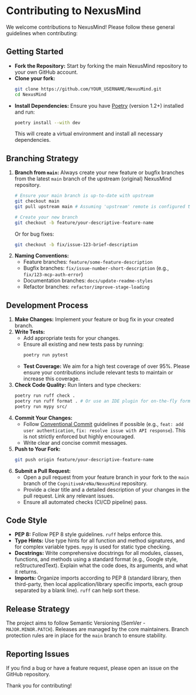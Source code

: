 # Contributing to NexusMind

We welcome contributions to NexusMind! Please follow these general guidelines when contributing:

## Getting Started

*   **Fork the Repository:** Start by forking the main NexusMind repository to your own GitHub account.
*   **Clone your fork:**
    ```bash
    git clone https://github.com/YOUR_USERNAME/NexusMind.git
    cd NexusMind
    ```
*   **Install Dependencies:** Ensure you have [Poetry](https://python-poetry.org/) (version 1.2+) installed and run:
    ```bash
    poetry install --with dev
    ```
    This will create a virtual environment and install all necessary dependencies.

## Branching Strategy

1.  **Branch from `main`:** Always create your new feature or bugfix branches from the latest `main` branch of the upstream (original) NexusMind repository.
    ```bash
    # Ensure your main branch is up-to-date with upstream
    git checkout main
    git pull upstream main # Assuming 'upstream' remote is configured to git@github.com:CognitiveAreNa/NexusMind.git
    
    # Create your new branch
    git checkout -b feature/your-descriptive-feature-name
    ```
    Or for bug fixes:
    ```bash
    git checkout -b fix/issue-123-brief-description
    ```
2.  **Naming Conventions:**
    *   Feature branches: `feature/some-feature-description`
    *   Bugfix branches: `fix/issue-number-short-description` (e.g., `fix/123-mcp-auth-error`)
    *   Documentation branches: `docs/update-readme-styles`
    *   Refactor branches: `refactor/improve-stage-loading`

## Development Process

1.  **Make Changes:** Implement your feature or bug fix in your created branch.
2.  **Write Tests:** 
    *   Add appropriate tests for your changes. 
    *   Ensure all existing and new tests pass by running:
        ```bash
        poetry run pytest
        ```
    *   **Test Coverage:** We aim for a high test coverage of over 95%. Please ensure your contributions include relevant tests to maintain or increase this coverage.
3.  **Check Code Quality:** Run linters and type checkers:
    ```bash
    poetry run ruff check .
    poetry run ruff format . # Or use an IDE plugin for on-the-fly formatting
    poetry run mypy src/
    ```
4.  **Commit Your Changes:** 
    *   Follow [Conventional Commit](https://www.conventionalcommits.org/) guidelines if possible (e.g., `feat: add user authentication`, `fix: resolve issue with API response`). This is not strictly enforced but highly encouraged.
    *   Write clear and concise commit messages.
5.  **Push to Your Fork:**
    ```bash
    git push origin feature/your-descriptive-feature-name
    ```
6.  **Submit a Pull Request:** 
    *   Open a pull request from your feature branch in your fork to the `main` branch of the `CognitiveAreNa/NexusMind` repository.
    *   Provide a clear title and a detailed description of your changes in the pull request. Link any relevant issues.
    *   Ensure all automated checks (CI/CD pipeline) pass.

## Code Style

*   **PEP 8:** Follow PEP 8 style guidelines. `ruff` helps enforce this.
*   **Type Hints:** Use type hints for all function and method signatures, and for complex variable types. `mypy` is used for static type checking.
*   **Docstrings:** Write comprehensive docstrings for all modules, classes, functions, and methods using a standard format (e.g., Google style, reStructuredText). Explain what the code does, its arguments, and what it returns.
*   **Imports:** Organize imports according to PEP 8 (standard library, then third-party, then local application/library specific imports, each group separated by a blank line). `ruff` can help sort these.

## Release Strategy

The project aims to follow Semantic Versioning (SemVer - `MAJOR.MINOR.PATCH`). Releases are managed by the core maintainers. Branch protection rules are in place for the `main` branch to ensure stability.

## Reporting Issues

If you find a bug or have a feature request, please open an issue on the GitHub repository.

Thank you for contributing!
